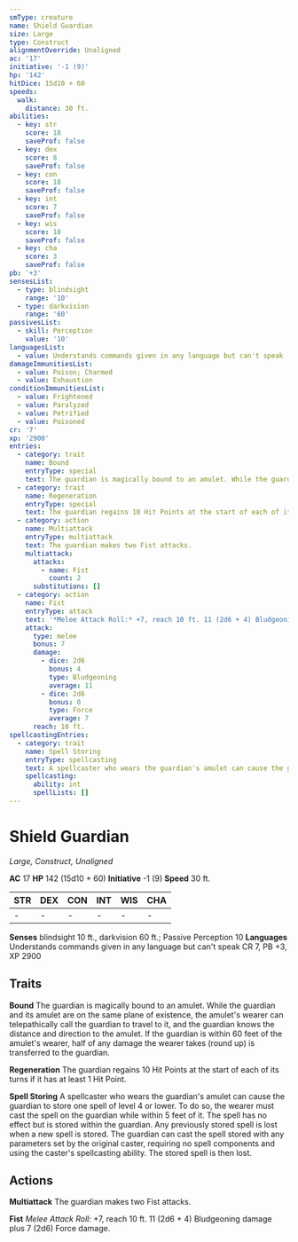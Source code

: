 ```yaml
---
smType: creature
name: Shield Guardian
size: Large
type: Construct
alignmentOverride: Unaligned
ac: '17'
initiative: '-1 (9)'
hp: '142'
hitDice: 15d10 + 60
speeds:
  walk:
    distance: 30 ft.
abilities:
  - key: str
    score: 18
    saveProf: false
  - key: dex
    score: 8
    saveProf: false
  - key: con
    score: 18
    saveProf: false
  - key: int
    score: 7
    saveProf: false
  - key: wis
    score: 10
    saveProf: false
  - key: cha
    score: 3
    saveProf: false
pb: '+3'
sensesList:
  - type: blindsight
    range: '10'
  - type: darkvision
    range: '60'
passivesList:
  - skill: Perception
    value: '10'
languagesList:
  - value: Understands commands given in any language but can't speak
damageImmunitiesList:
  - value: Poison; Charmed
  - value: Exhaustion
conditionImmunitiesList:
  - value: Frightened
  - value: Paralyzed
  - value: Petrified
  - value: Poisoned
cr: '7'
xp: '2900'
entries:
  - category: trait
    name: Bound
    entryType: special
    text: The guardian is magically bound to an amulet. While the guardian and its amulet are on the same plane of existence, the amulet's wearer can telepathically call the guardian to travel to it, and the guardian knows the distance and direction to the amulet. If the guardian is within 60 feet of the amulet's wearer, half of any damage the wearer takes (round up) is transferred to the guardian.
  - category: trait
    name: Regeneration
    entryType: special
    text: The guardian regains 10 Hit Points at the start of each of its turns if it has at least 1 Hit Point.
  - category: action
    name: Multiattack
    entryType: multiattack
    text: The guardian makes two Fist attacks.
    multiattack:
      attacks:
        - name: Fist
          count: 2
      substitutions: []
  - category: action
    name: Fist
    entryType: attack
    text: '*Melee Attack Roll:* +7, reach 10 ft. 11 (2d6 + 4) Bludgeoning damage plus 7 (2d6) Force damage.'
    attack:
      type: melee
      bonus: 7
      damage:
        - dice: 2d6
          bonus: 4
          type: Bludgeoning
          average: 11
        - dice: 2d6
          bonus: 0
          type: Force
          average: 7
      reach: 10 ft.
spellcastingEntries:
  - category: trait
    name: Spell Storing
    entryType: spellcasting
    text: A spellcaster who wears the guardian's amulet can cause the guardian to store one spell of level 4 or lower. To do so, the wearer must cast the spell on the guardian while within 5 feet of it. The spell has no effect but is stored within the guardian. Any previously stored spell is lost when a new spell is stored. The guardian can cast the spell stored with any parameters set by the original caster, requiring no spell components and using the caster's spellcasting ability. The stored spell is then lost.
    spellcasting:
      ability: int
      spellLists: []
---
```


# Shield Guardian
*Large, Construct, Unaligned*

**AC** 17
**HP** 142 (15d10 + 60)
**Initiative** -1 (9)
**Speed** 30 ft.

| STR | DEX | CON | INT | WIS | CHA |
| --- | --- | --- | --- | --- | --- |
| - | - | - | - | - | - |

**Senses** blindsight 10 ft., darkvision 60 ft.; Passive Perception 10
**Languages** Understands commands given in any language but can't speak
CR 7, PB +3, XP 2900

## Traits

**Bound**
The guardian is magically bound to an amulet. While the guardian and its amulet are on the same plane of existence, the amulet's wearer can telepathically call the guardian to travel to it, and the guardian knows the distance and direction to the amulet. If the guardian is within 60 feet of the amulet's wearer, half of any damage the wearer takes (round up) is transferred to the guardian.

**Regeneration**
The guardian regains 10 Hit Points at the start of each of its turns if it has at least 1 Hit Point.

**Spell Storing**
A spellcaster who wears the guardian's amulet can cause the guardian to store one spell of level 4 or lower. To do so, the wearer must cast the spell on the guardian while within 5 feet of it. The spell has no effect but is stored within the guardian. Any previously stored spell is lost when a new spell is stored. The guardian can cast the spell stored with any parameters set by the original caster, requiring no spell components and using the caster's spellcasting ability. The stored spell is then lost.

## Actions

**Multiattack**
The guardian makes two Fist attacks.

**Fist**
*Melee Attack Roll:* +7, reach 10 ft. 11 (2d6 + 4) Bludgeoning damage plus 7 (2d6) Force damage.
